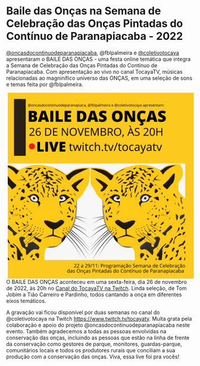 # Baile das Onças na Semana de Celebração das Onças Pintadas do Contínuo de Paranapiacaba - 2022

[@oncasdocontinuodeparanapiacaba](<https://www.instagram.com/oncasdocontinuodeparanapiacaba/>), @fblpalmeira e [@coletivotocaya](https://www.instagram.com/coletivotocaya/) apresentaram o BAILE DAS ONÇAS - uma festa online temática que integra a Semana de Celebração das Onças Pintadas do Contínuo de Paranapiacaba. Com apresentação ao vivo no canal TocayaTV, músicas relacionadas ao magninífico universo das ONÇAS, em uma seleção de sons e temas feita por @fblpalmeira.

<img src="https://github.com/fblpalmeira/Baile_das_Oncas/blob/main/data/BAILE%20DAS%20ONCAS.png" align="right" width = "500px"/>

O BAILE DAS ONÇAS aconteceu em uma sexta-feira, dia 26 de novembro de 2022, às 20h no [Canal do TocayaTV na Twitch](https://www.twitch.tv/tocayatv). Linda seleção, de Tom Jobim a Tião Carreiro e Pardinho, todos cantando a onça em diferentes eixos temáticos. 

A gravação vai ficou disponível por duas semanas no canal do @coletivotocaya na Twitch <https://www.twitch.tv/tocayatv>. Muita grata pela colaboração e apoio do projeto @oncasdocontinuodeparanapiacaba neste evento. Também agradecemos a todas as pessoas envolvidas na conservação das onças, incluindo as pessoas que estão na linha de frente da conservação como gestores de parque, monitores, guardas-parque, comunitários locais e todos os produtores rurais que conciliam a sua produção com a conservação das onças. Viva, essa live foi pra vocês!
